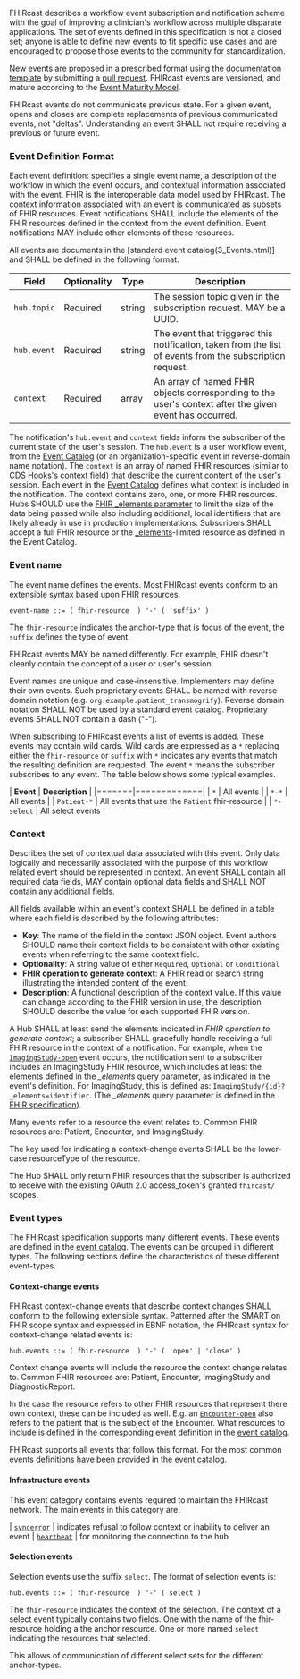 FHIRcast describes a workflow event subscription and notification scheme with the goal of improving a clinician's workflow across multiple disparate applications. The set of events defined in this specification is not a closed set; anyone is able to define new events to fit specific use cases and are encouraged to propose those events to the community for standardization.

New events are proposed in a prescribed format using the [documentation template](3-1-template.html) by submitting a [pull request](https://github.com/fhircast/docs/tree/master). FHIRcast events are versioned, and mature according to the [Event Maturity Model](3-1-EventMaturityModel.html).

FHIRcast events do not communicate previous state. For a given event, opens and closes are complete replacements of previous communicated events, not "deltas". Understanding an event SHALL not require receiving a previous or future event.

### Event Definition Format

Each event definition: specifies a single event name, a description of the workflow in which the event occurs, and contextual information associated with the event. FHIR is the interoperable data model used by FHIRcast. The context information associated with an event is communicated as subsets of FHIR resources. Event notifications SHALL include the elements of the FHIR resources defined in the context from the event definition. Event notifications MAY include other elements of these resources.

All events are documents in the [standard event catalog(3_Events.html)] and SHALL be defined in the following format.

Field | Optionality | Type | Description
--- | --- | --- | ---
`hub.topic` | Required | string | The session topic given in the subscription request. MAY be a UUID.
`hub.event` | Required | string | The event that triggered this notification, taken from the list of events from the subscription request.
`context`   | Required | array | An array of named FHIR objects corresponding to the user's context after the given event has occurred.

The notification's `hub.event` and `context` fields inform the subscriber of the current state of the user's session. The `hub.event` is a user workflow event, from the [Event Catalog](3_Events.html) (or an organization-specific event in reverse-domain name notation). The `context` is an array of named FHIR resources (similar to [CDS Hooks's context](https://cds-hooks.hl7.org/1.0/#http-request_1) field) that describe the current content of the user's session. Each event in the [Event Catalog](3_Events.html) defines what context is included in the notification. The context contains zero, one, or more FHIR resources. Hubs SHOULD use the [FHIR _elements parameter](https://www.hl7.org/fhir/search.html#elements) to limit the size of the data being passed while also including additional, local identifiers that are likely already in use in production implementations. Subscribers SHALL accept a full FHIR resource or the [_elements](https://www.hl7.org/fhir/search.html#elements)-limited resource as defined in the Event Catalog.

### Event name

The event name defines the events. Most FHIRcast events conform to an extensible syntax based upon FHIR resources. 

`event-name ::= ( fhir-resource  ) '-' ( 'suffix' )`

The `fhir-resource` indicates the anchor-type that is focus of the event, the `suffix` defines the type of event.

FHIRcast events MAY be named differently. For example, FHIR doesn't cleanly contain the concept of a user or user's session.  

Event names are unique and case-insensitive. Implementers may define their own events. Such proprietary events SHALL be named with reverse domain notation (e.g. `org.example.patient_transmogrify`). Reverse domain notation SHALL NOT be used by a standard event catalog. Proprietary events SHALL NOT contain a dash ("-").

When subscribing to FHIRcast events a list of events is added. These events may contain wild cards. Wild cards are expressed as a `*` replacing either the `fhir-resource` or `suffix`  with `*` indicates any events that match the resulting definition are requested. The event `*` means the subscriber subscribes to any event. The table below shows some typical examples.

| **Event** | **Description** |
|=======|=============|
| `*`   | All events  |
| `*-*` | All events  |
| `Patient-*` | All events that use the `Patient` fhir-resource |
| `*-select` | All select events |

### Context

Describes the set of contextual data associated with this event. Only data logically and necessarily associated with the purpose of this workflow related event should be represented in context. An event SHALL contain all required data fields, MAY contain optional data fields and SHALL NOT contain any additional fields.

All fields available within an event's context SHALL be defined in a table where each field is described by the following attributes:

- **Key**: The name of the field in the context JSON object. Event authors SHOULD name their context fields to be consistent with other existing events when referring to the same context field.
- **Optionality**: A string value of either `Required`, `Optional` or `Conditional`
- **FHIR operation to generate context**: A FHIR read or search string illustrating the intended content of the event.
- **Description**: A functional description of the context value. If this value can change according to the FHIR version in use, the description SHOULD describe the value for each supported FHIR version.

A Hub SHALL at least send the elements indicated in *FHIR operation to generate context*; a subscriber SHALL gracefully handle receiving a full FHIR resource in the context of a notification. For example, when the [`ImagingStudy-open`]( 3-5-imagingstudy-open.html) event occurs, the notification sent to a subscriber includes an ImagingStudy FHIR resource, which includes at least the elements defined in the *_elements* query parameter, as indicated in the event's definition. For ImagingStudy, this is defined as: `ImagingStudy/{id}?_elements=identifier`. (The *_elements* query parameter is defined in the [FHIR specification](https://www.hl7.org/fhir/search.html#elements)).

Many events refer to a resource the event relates to. Common FHIR resources are: Patient, Encounter, and ImagingStudy.

The key used for indicating a context-change events SHALL be the lower-case resourceType of the resource. 

The Hub SHALL only return FHIR resources that the subscriber is authorized to receive with the existing OAuth 2.0 access_token's granted `fhircast/` scopes.

### Event types

The FHIRcast specification supports many different events. These events are defined in the [event catalog](3_Events.html). The events can be grouped in different types. The following sections define the characteristics of these different event-types.

#### Context-change events

FHIRcast context-change events that describe context changes SHALL conform to the following extensible syntax. Patterned after the SMART on FHIR scope syntax and expressed in EBNF notation, the FHIRcast syntax for context-change related events is:

`hub.events ::= ( fhir-resource  ) '-' ( 'open' | 'close' )`

Context change events will include the resource the context change relates to. Common FHIR resources are: Patient, Encounter, ImagingStudy and DiagnosticReport.

In the case the resource refers to other FHIR resources that represent there own context, these can be included as well. E.g. an [`Encounter-open`](3-4-encounter-open.html) also refers to the patient that is the subject of the Encounter. What resources to include is defined in the corresponding event definition in the [event catalog](3_Events.html).

FHIRcast supports all events that follow this format. For the most common events definitions have been provided in the [event catalog](3_Events.html).

#### Infrastructure events

This event category contains events required to maintain the FHIRcast network. The main events in this category are:

| [`syncerror`](3-2-syncerror.html) | indicates refusal to follow context or inability to deliver an event
| [`heartbeat`](3-2-heartbeat.html) | for monitoring the connection to the hub

#### Selection events

Selection events use the suffix `select`. The format of selection events is:

`hub.events ::= ( fhir-resource  ) '-' ( select )`

The `fhir-resource` indicates the context of the selection. The context of a select event typically contains two fields. One with the name of the fhir-resource holding a the anchor resource. One or more named `select` indicating the resources that selected.

This allows of communication of different select sets for the different anchor-types.

